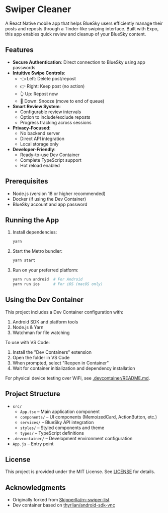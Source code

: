 # Swiper Cleaner

A React Native mobile app that helps BlueSky users efficiently manage their posts and reposts through a Tinder-like swiping interface.
Built with Expo, this app enables quick review and cleanup of your BlueSky content.

## Features

- **Secure Authentication**: Direct connection to BlueSky using app passwords
- **Intuitive Swipe Controls**:
  - 👈 Left: Delete post/repost
  - 👉 Right: Keep post (no action)
  - 👆 Up: Repost now
  - 👋 Down: Snooze (move to end of queue)
- **Smart Review System**:
  - Configurable review intervals
  - Option to include/exclude reposts
  - Progress tracking across sessions
- **Privacy-Focused**:
  - No backend server
  - Direct API integration
  - Local storage only
- **Developer-Friendly**:
  - Ready-to-use Dev Container
  - Complete TypeScript support
  - Hot reload enabled

## Prerequisites

- Node.js (version 18 or higher recommended)
- Docker (if using the Dev Container)
- BlueSky account and app password

## Running the App

1. Install dependencies:

   ```bash
   yarn
   ```

2. Start the Metro bundler:

   ```bash
   yarn start
   ```

3. Run on your preferred platform:
   ```bash
   yarn run android  # For Android
   yarn run ios      # For iOS (macOS only)
   ```

## Using the Dev Container

This project includes a Dev Container configuration with:

1. Android SDK and platform tools
2. Node.js & Yarn
3. Watchman for file watching

To use with VS Code:

1. Install the "Dev Containers" extension
2. Open the folder in VS Code
3. When prompted, select "Reopen in Container"
4. Wait for container initialization and dependency installation

For physical device testing over WiFi, see [.devcontainer/README.md](.devcontainer/README.md).

## Project Structure

- `src/`
  - `App.tsx` – Main application component
  - `components/` – UI components (MemoizedCard, ActionButton, etc.)
  - `services/` – BlueSky API integration
  - `styles/` – Styled components and theme
  - `types/` – TypeScript definitions
- `.devcontainer/` – Development environment configuration
- `App.js` – Entry point

## License

This project is provided under the MIT License. See [LICENSE](LICENSE) for details.

## Acknowledgments

- Originally forked from [Skipperlla/rn-swiper-list](https://github.com/Skipperlla/rn-swiper-list)
- Dev container based on [thyrlian/android-sdk-vnc](https://hub.docker.com/r/thyrlian/android-sdk-vnc/)
